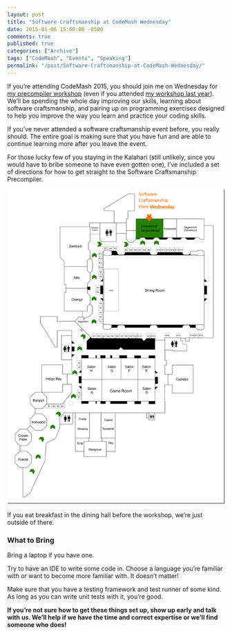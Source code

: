 ```yaml
---
layout: post
title: "Software Craftsmanship at CodeMash Wednesday"
date: 2015-01-06 15:00:00 -0500
comments: true
published: true
categories: ["Archive"]
tags: ["CodeMash", "Events", "Speaking"]
permalink: "/post/Software-Craftsmanship-at-CodeMash-Wednesday/"
---
```

<!-- more -->



<p>If you’re attending CodeMash 2015, you should join me on Wednesday for <a href="/post/Speaking-at-CodeMash-2015" target="_blank">my precompiler workshop</a> (even if you attended <a href="/post/CodeMash-2014-Software-Craftsmanship-Precompiler-Workshop" target="_blank">my workshop last year</a>). We’ll be spending the whole day improving our skills, learning about software craftsmanship, and pairing up on programming exercises designed to help you improve the way you learn and practice your coding skills.</p>  <p>If you’ve never attended a software craftsmanship event before, you really should. The entire goal is making sure that you have fun and are able to continue learning more after you leave the event.</p>  <p>For those lucky few of you staying in the Kalahari (still unlikely, since you would have to bribe someone to have even gotten one), I’ve included a set of directions for how to get straight to the Software Craftsmanship Precompiler.</p>  <p><a href="/images/files/SoftwareCraftsmanshipPrecompilerDirections.png"><img title="SoftwareCraftsmanshipPrecompilerDirections" style="border-left-width: 0px; border-right-width: 0px; background-image: none; border-bottom-width: 0px; padding-top: 0px; padding-left: 0px; display: inline; padding-right: 0px; border-top-width: 0px" border="0" alt="SoftwareCraftsmanshipPrecompilerDirections" src="/images/files/SoftwareCraftsmanshipPrecompilerDirections_thumb.png" max-width="100%" /></a></p>  <p>If you eat breakfast in the dining hall before the workshop, we’re just outside of there. </p>  <h3></h3>  <h3>What to Bring</h3>  <p>Bring a laptop if you have one. </p>  <p>Try to have an IDE to write some code in. Choose a language you’re familiar with or want to become more familiar with. It doesn’t matter!</p>  <p>Make sure that you have a testing framework and test runner of some kind. As long as you can write unit tests with it, you’re good. </p>  <p><strong>If you’re not sure how to get these things set up, show up early and talk with us. We’ll help if we have the time and correct expertise or we’ll find someone who does!</strong></p>
